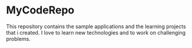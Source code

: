 # MyCodeRepo
This repository contains the sample applications and the learning projects that i created. I love to learn new technologies and to work on challenging problems.
